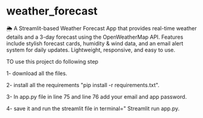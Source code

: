 # weather_forecast
🌦 A Streamlit-based Weather Forecast App that provides real-time weather details and a 3-day forecast using the OpenWeatherMap API. Features include stylish forecast cards, humidity &amp; wind data, and an email alert system for daily updates. Lightweight, responsive, and easy to use.

TO use this project do following step

1- download all the files.

2- install all the requirements "pip install -r requirements.txt".

3- In app.py file in line 75 and line 76 add your email and app password.

4- save it and run the streamlit file in terminal=" Streamlit run app.py.

